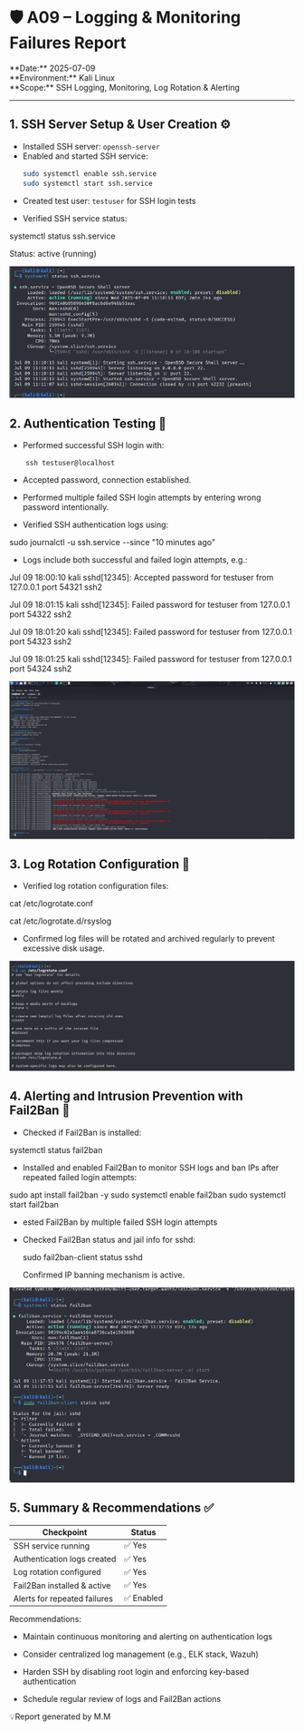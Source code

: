 # 🛡️ A09 – Logging & Monitoring Failures Report

\*\*Date:\*\* 2025-07-09  
\*\*Environment:\*\* Kali Linux  
\*\*Scope:\*\* SSH Logging, Monitoring, Log Rotation & Alerting

---

## 1. SSH Server Setup & User Creation ⚙️

- Installed SSH server: `openssh-server`  
- Enabled and started SSH service:  
  ```bash
  sudo systemctl enable ssh.service
  sudo systemctl start ssh.service
  ```
* Created test user: `testuser` for SSH login tests

* Verified SSH service status:

systemctl status ssh.service

Status: active (running)

![SSH](Screenshots/SSH.png)

## 2. Authentication Testing 🔐

* Performed successful SSH login with:
```
    ssh testuser@localhost
```

* Accepted password, connection established.

* Performed multiple failed SSH login attempts by entering wrong password intentionally.

* Verified SSH authentication logs using:

sudo journalctl -u ssh.service --since "10 minutes ago"

* Logs include both successful and failed login attempts, e.g.:

Jul 09 18:00:10 kali sshd[12345]: Accepted password for testuser from 127.0.0.1 port 54321 ssh2

Jul 09 18:01:15 kali sshd[12345]: Failed password for testuser from 127.0.0.1 port 54322 ssh2

Jul 09 18:01:20 kali sshd[12345]: Failed password for testuser from 127.0.0.1 port 54323 ssh2

Jul 09 18:01:25 kali sshd[12345]: Failed password for testuser from 127.0.0.1 port 54324 ssh2

![PassRep](Screenshots/PassRep.png)
    
## 3. Log Rotation Configuration 🔄
* Verified log rotation configuration files:

cat /etc/logrotate.conf

cat /etc/logrotate.d/rsyslog

* Confirmed log files will be rotated and archived regularly to prevent excessive disk usage.

![Out Put](Screenshots/OutPut.png)

## 4. Alerting and Intrusion Prevention with Fail2Ban 🚨
* Checked if Fail2Ban is installed:

systemctl status fail2ban

* Installed and enabled Fail2Ban to monitor SSH logs and ban IPs after repeated failed login attempts:

sudo apt install fail2ban -y
sudo systemctl enable fail2ban
sudo systemctl start fail2ban

* ested Fail2Ban by multiple failed SSH login attempts

* Checked Fail2Ban status and jail info for sshd:

    sudo fail2ban-client status sshd

    Confirmed IP banning mechanism is active.
    
![Fail Ban](Screenshots/FailBan.png)

## 5. Summary & Recommendations ✅

| Checkpoint                   | Status    |
| ---------------------------- | --------- |
| SSH service running          | ✅ Yes     |
| Authentication logs created  | ✅ Yes     |
| Log rotation configured      | ✅ Yes     |
| Fail2Ban installed & active  | ✅ Yes     |
| Alerts for repeated failures | ✅ Enabled |

Recommendations:
* Maintain continuous monitoring and alerting on authentication logs

* Consider centralized log management (e.g., ELK stack, Wazuh)

* Harden SSH by disabling root login and enforcing key-based authentication

* Schedule regular review of logs and Fail2Ban actions

💡Report generated by M.M 
